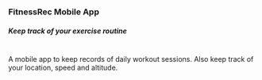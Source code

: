 ### FitnessRec Mobile App
##### Keep track of your exercise routine
<br>
A mobile app to keep records of daily workout sessions. Also keep track of your location, speed and altitude.   